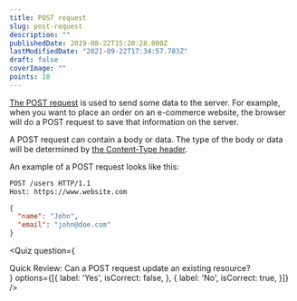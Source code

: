 ```yaml
---
title: POST request
slug: post-request
description: ""
publishedDate: 2019-08-22T15:20:28.000Z
lastModifiedDate: "2021-09-22T17:34:57.783Z"
draft: false
coverImage: ""
points: 10
---
```


[The POST request](https://developer.mozilla.org/en-US/docs/Web/HTTP/Methods/POST) is used to send some data to the server. For example, when you want to place an order on an e-commerce website, the browser will do a POST request to save that information on the server.

A POST request can contain a body or data. The type of the body or data will be determined by [the Content-Type header](https://developer.mozilla.org/en-US/docs/Web/HTTP/Headers/Content-Type).

An example of a POST request looks like this:

```bash
POST /users HTTP/1.1
Host: https://www.website.com
```

```json
{
  "name": "John",
  "email": "john@doe.com"
}
```

<Quiz
  question={
    <div><span tw="font-semibold">Quick Review:</span> Can a POST request update an existing resource?</div>
  }
  options={[{
    label: 'Yes',
    isCorrect: false,
  }, {
    label: 'No',
    isCorrect: true,
  }]}
/>
